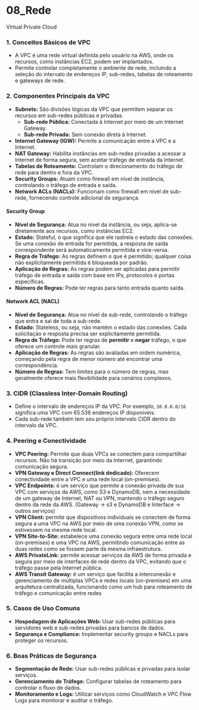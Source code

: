 # 08_Rede

Virtual Private Cloud

### 1. **Conceitos Básicos de VPC**

- A VPC é uma rede virtual definida pelo usuário na AWS, onde os recursos, como instâncias EC2, podem ser implantados.
- Permite controlar completamente o ambiente de rede, incluindo a seleção do intervalo de endereços IP, sub-redes, tabelas de roteamento e gateways de rede.

### 2. **Componentes Principais da VPC**

- **Subnets:** São divisões lógicas da VPC que permitem separar os recursos em sub-redes públicas e privadas.
    - **Sub-rede Pública:** Conectada à Internet por meio de um Internet Gateway.
    - **Sub-rede Privada:** Sem conexão direta à Internet.
- **Internet Gateway (IGW):** Permite a comunicação entre a VPC e a Internet.
- **NAT Gateway:** Habilita instâncias em sub-redes privadas a acessar a Internet de forma segura, sem aceitar tráfego de entrada da Internet.
- **Tabelas de Roteamento:** Controlam o direcionamento do tráfego de rede para dentro e fora da VPC.
- **Security Groups:** Atuam como firewall em nível de instância, controlando o tráfego de entrada e saída.
- **Network ACLs (NACLs):** Funcionam como firewall em nível de sub-rede, fornecendo controle adicional de segurança.
#### **Security Group**

- **Nível de Segurança:** Atua no nível da instância, ou seja, aplica-se diretamente aos recursos, como instâncias EC2.
- **Estado:** Stateful, o que significa que ele rastreia o estado das conexões. Se uma conexão de entrada for permitida, a resposta de saída correspondente será automaticamente permitida e vice-versa.
- **Regra de Tráfego:** As regras definem o que é permitido; qualquer coisa não explicitamente permitida é bloqueada por padrão.
- **Aplicação de Regras:** As regras podem ser aplicadas para permitir tráfego de entrada e saída com base em IPs, protocolos e portas específicas.
- **Número de Regras:** Pode ter regras para tanto entrada quanto saída.
#### **Network ACL (NACL)**

- **Nível de Segurança:** Atua no nível da sub-rede, controlando o tráfego que entra e sai de toda a sub-rede.
- **Estado:** Stateless, ou seja, não mantém o estado das conexões. Cada solicitação e resposta precisa ser explicitamente permitida.
- **Regra de Tráfego:** Pode ter regras de **permitir** e **negar** tráfego, o que oferece um controle mais granular.
- **Aplicação de Regras:** As regras são avaliadas em ordem numérica, começando pela regra de menor número até encontrar uma correspondência.
- **Número de Regras:** Tem limites para o número de regras, mas geralmente oferece mais flexibilidade para cenários complexos.

### 3. **CIDR (Classless Inter-Domain Routing)**

- Define o intervalo de endereços IP da VPC. Por exemplo, `10.0.0.0/16` significa uma VPC com 65.536 endereços IP disponíveis.
- Cada sub-rede também tem seu próprio intervalo CIDR dentro do intervalo da VPC.

### 4. **Peering e Conectividade**

- **VPC Peering:** Permite que duas VPCs se conectem para compartilhar recursos. Não há transição por meio da Internet, garantindo comunicação segura.
- **VPN Gateway e Direct Connect(link dedicado):** Oferecem conectividade entre a VPC e uma rede local (on-premises).
- **VPC Endpoints:** é um serviço que permite a conexão privada de sua VPC com serviços da AWS, como S3 e DynamoDB, sem a necessidade de um gateway de Internet, NAT ou VPN, mantendo o tráfego seguro dentro da rede da AWS. (Gateway → s3 e DynamoDB e Interface → outros serviços)
- **VPN Client:** permite que dispositivos individuais se conectem de forma segura a uma VPC na AWS por meio de uma conexão VPN, como se estivessem na mesma rede local.
- **VPN Site-to-Site:** estabelece uma conexão segura entre uma rede local (on-premises) e uma VPC na AWS, permitindo comunicação entre as duas redes como se fossem parte da mesma infraestrutura.
- **AWS PrivateLink:** permite acessar serviços da AWS de forma privada e segura por meio de interfaces de rede dentro da VPC, evitando que o tráfego passe pela Internet pública.
- **AWS Transit Gateway:** é um serviço que facilita a interconexão e gerenciamento de múltiplas VPCs e redes locais (on-premises) em uma arquitetura centralizada, funcionando como um hub para roteamento de tráfego e comunicação entre redes

### 5. **Casos de Uso Comuns**

- **Hospedagem de Aplicações Web:** Usar sub-redes públicas para servidores web e sub-redes privadas para bancos de dados.
- **Segurança e Compliance:** Implementar security groups e NACLs para proteger os recursos.

### 6. **Boas Práticas de Segurança**

- **Segmentação de Rede:** Usar sub-redes públicas e privadas para isolar serviços.
- **Gerenciamento de Tráfego:** Configurar tabelas de roteamento para controlar o fluxo de dados.
- **Monitoramento e Logs:** Utilizar serviços como CloudWatch e VPC Flow Logs para monitorar e auditar o tráfego.